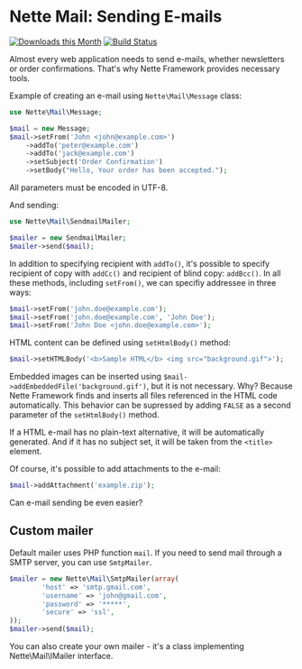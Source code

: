 Nette Mail: Sending E-mails
===========================

[![Downloads this Month](https://img.shields.io/packagist/dm/nette/mail.svg)](https://packagist.org/packages/nette/mail)
[![Build Status](https://travis-ci.org/nette/mail.svg?branch=v2.2)](https://travis-ci.org/nette/mail)

Almost every web application needs to send e-mails, whether newsletters or order confirmations. That's why Nette Framework provides necessary tools.

Example of creating an e-mail using `Nette\Mail\Message` class:

```php
use Nette\Mail\Message;

$mail = new Message;
$mail->setFrom('John <john@example.com>')
	->addTo('peter@example.com')
	->addTo('jack@example.com')
	->setSubject('Order Confirmation')
	->setBody("Hello, Your order has been accepted.");
```

All parameters must be encoded in UTF-8.

And sending:

```php
use Nette\Mail\SendmailMailer;

$mailer = new SendmailMailer;
$mailer->send($mail);
```

In addition to specifying recipient with `addTo()`, it's possible to specify recipient of copy with `addCc()` and recipient of blind copy: `addBcc()`.
In all these methods, including `setFrom()`, we can specifiy addressee in three ways:

```php
$mail->setFrom('john.doe@example.com');
$mail->setFrom('john.doe@example.com', 'John Doe');
$mail->setFrom('John Doe <john.doe@example.com>');
```

HTML content can be defined using `setHtmlBody()` method:

```php
$mail->setHTMLBody('<b>Sample HTML</b> <img src="background.gif">');
```

Embedded images can be inserted using `$mail->addEmbeddedFile('background.gif')`, but it is not necessary.
Why? Because Nette Framework finds and inserts all files referenced in the HTML code automatically.
This behavior can be supressed by adding `FALSE` as a second parameter of the `setHtmlBody()` method.

If a HTML e-mail has no plain-text alternative, it will be automatically generated. And if it has no subject set, it will be taken from the `<title>` element.

Of course, it's possible to add attachments to the e-mail:

```php
$mail->addAttachment('example.zip');
```

Can e-mail sending be even easier?


Custom mailer
-------------

Default mailer uses PHP function `mail`. If you need to send mail through a SMTP server, you can use `SmtpMailer`.

```php
$mailer = new Nette\Mail\SmtpMailer(array(
        'host' => 'smtp.gmail.com',
        'username' => 'john@gmail.com',
        'password' => '*****',
        'secure' => 'ssl',
));
$mailer->send($mail);
```

You can also create your own mailer - it's a class implementing Nette\Mail\IMailer interface.
